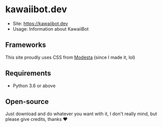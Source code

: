 # kawaiibot.dev
- Site: https://kawaiibot.dev
- Usage: Information about KawaiiBot

## Frameworks
This site proudly uses CSS from [Modesta](https://github.com/AlexFlipnote/Modesta)
(since I made it, lol)

## Requirements
- Python 3.6 or above

## Open-source
Just download and do whatever you want with it, I don't really mind, but please give credits, thanks ❤
